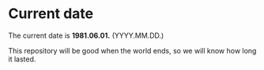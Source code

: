 # Current date

The current date is **1981.06.01.** (YYYY.MM.DD.)

This repository will be good when the world ends, so we will know how long it lasted.